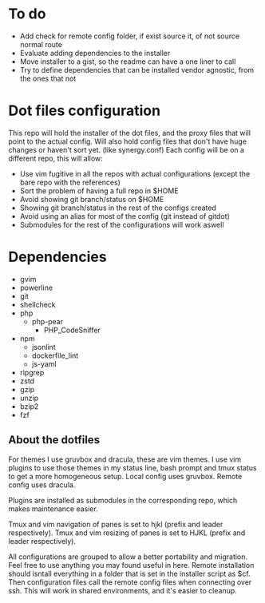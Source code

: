 # To do

- Add check for remote config folder, if exist source it, of not source normal route
- Evaluate adding dependencies to the installer
- Move installer to a gist, so the readme can have a one liner to call
- Try to define dependencies that can be installed vendor agnostic, from the ones that not

# Dot files configuration

This repo will hold the installer of the dot files, and the proxy files that will point to the actual config.
Will also hold config files that don't have huge changes or haven't sort yet. (like synergy.conf)
Each config will be on a different repo, this will allow:

- Use vim fugitive in all the repos with actual configurations (except the bare repo with the references)
- Sort the problem of having a full repo in $HOME
- Avoid showing git branch/status on $HOME
- Showing git branch/status in the rest of the configs created
- Avoid using an alias for most of the config (git instead of gitdot)
- Submodules for the rest of the configurations will work aswell

# Dependencies

- gvim
- powerline
- git
- shellcheck
- php
  - php-pear
    - PHP_CodeSniffer
- npm
  - jsonlint
  - dockerfile_lint
  - js-yaml
- ripgrep 
- zstd
- gzip
- unzip
- bzip2
- fzf

## About the dotfiles

For themes I use gruvbox and dracula, these are vim themes.
I use vim plugins to use those themes in my status line, bash prompt and tmux status to get a more homogeneous setup.
Local config uses gruvbox.
Remote config uses dracula.

Plugins are installed as submodules in the corresponding repo, which makes maintenance easier.

Tmux and vim navigation of panes is set to hjkl (prefix and leader respectively).
Tmux and vim resizing of panes is set to HJKL (prefix and leader respectively).

All configurations are grouped to allow a better portability and migration.
Feel free to use anything you may found useful in here.
Remote installation should isntall everything in a folder that is set in the installer script as $cf.
Then configuration files call the remote config files when connecting over ssh.
This will work in shared environments, and it's easier to cleanup.

